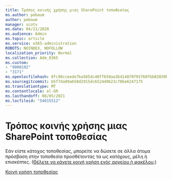 ```yaml
---
title: Τρόπος κοινής χρήσης μιας SharePoint τοποθεσίας
ms.author: pebaum
author: pebaum
manager: scotv
ms.date: 04/21/2020
ms.audience: Admin
ms.topic: article
ms.service: o365-administration
ROBOTS: NOINDEX, NOFOLLOW
localization_priority: Normal
ms.collection: Adm_O365
ms.custom:
- "9000192"
- "3171"
ms.openlocfilehash: 0fc98cceede7ba565dc40ff650aa3b414870f93760fbb02039bd6f6469fdbf07
ms.sourcegitcommit: b5f7da89a650d2915dc652449623c78be6247175
ms.translationtype: MT
ms.contentlocale: el-GR
ms.lasthandoff: 08/05/2021
ms.locfileid: "54015512"
---
```

# <a name="how-to-share-a-sharepoint-site"></a>Τρόπος κοινής χρήσης μιας SharePoint τοποθεσίας

Εάν είστε κάτοχος τοποθεσίας, μπορείτε να δώσετε σε άλλα άτομα πρόσβαση στην τοποθεσία προσθέτοντας τα ως κατόχους, μέλη ή επισκέπτες. ([Θέλετε να κάνετε κοινή χρήση ενός αρχείου ή φακέλου;](https://support.office.com/article/share-sharepoint-files-or-folders-1fe37332-0f9a-4719-970e-d2578da4941c))

[Κοινή χρήση τοποθεσίας](https://support.office.com/article/share-a-site-958771a8-d041-4eb8-b51c-afea2eae3658)